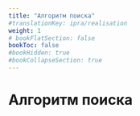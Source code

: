 ```yaml
---
title: "Алгоритм поиска"
#translationKey: ipra/realisation
weight: 1
# bookFlatSection: false
bookToc: false
#bookHidden: true
#bookCollapseSection: true
---
```


# Алгоритм поиска
